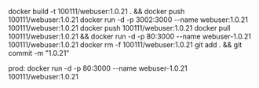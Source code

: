 docker build -t 100111/webuser:1.0.21 . && docker push 100111/webuser:1.0.21
docker run -d -p 3002:3000 --name webuser:1.0.21 100111/webuser:1.0.21
docker push 100111/webuser:1.0.21
docker pull 100111/webuser:1.0.21  && docker run -d -p 80:3000 --name webuser-1.0.21 100111/webuser:1.0.21
docker rm -f 100111/webuser:1.0.21
git add . && git commit -m "1.0.21"

prod: 
docker run -d -p 80:3000 --name webuser-1.0.21 100111/webuser:1.0.21
